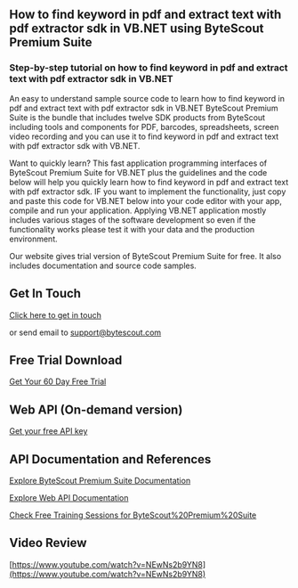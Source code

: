 ## How to find keyword in pdf and extract text with pdf extractor sdk in VB.NET using ByteScout Premium Suite

### Step-by-step tutorial on how to find keyword in pdf and extract text with pdf extractor sdk in VB.NET

An easy to understand sample source code to learn how to find keyword in pdf and extract text with pdf extractor sdk in VB.NET ByteScout Premium Suite is the bundle that includes twelve SDK products from ByteScout including tools and components for PDF, barcodes, spreadsheets, screen video recording and you can use it to find keyword in pdf and extract text with pdf extractor sdk with VB.NET.

Want to quickly learn? This fast application programming interfaces of ByteScout Premium Suite for VB.NET plus the guidelines and the code below will help you quickly learn how to find keyword in pdf and extract text with pdf extractor sdk. IF you want to implement the functionality, just copy and paste this code for VB.NET below into your code editor with your app, compile and run your application. Applying VB.NET application mostly includes various stages of the software development so even if the functionality works please test it with your data and the production environment.

Our website gives trial version of ByteScout Premium Suite for free. It also includes documentation and source code samples.

## Get In Touch

[Click here to get in touch](https://bytescout.zendesk.com/hc/en-us/requests/new?subject=ByteScout%20Premium%20Suite%20Question)

or send email to [support@bytescout.com](mailto:support@bytescout.com?subject=ByteScout%20Premium%20Suite%20Question) 

## Free Trial Download

[Get Your 60 Day Free Trial](https://bytescout.com/download/web-installer?utm_source=github-readme)

## Web API (On-demand version)

[Get your free API key](https://pdf.co/documentation/api?utm_source=github-readme)

## API Documentation and References

[Explore ByteScout Premium Suite Documentation](https://bytescout.com/documentation/index.html?utm_source=github-readme)

[Explore Web API Documentation](https://pdf.co/documentation/api?utm_source=github-readme)

[Check Free Training Sessions for ByteScout%20Premium%20Suite](https://academy.bytescout.com/)

## Video Review

[https://www.youtube.com/watch?v=NEwNs2b9YN8](https://www.youtube.com/watch?v=NEwNs2b9YN8)